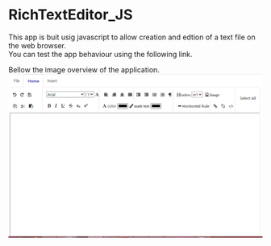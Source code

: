 # RichTextEditor_JS

This app is buit usig javascript to allow creation and edtion of a text file on the web browser.<br>
You can test the app behaviour using the following link.<br>

Bellow the image overview of the application.
![RichTextEd](https://github.com/vilanculoc/RichTextEditor_JS/blob/master/richTextEdit.PNG)
